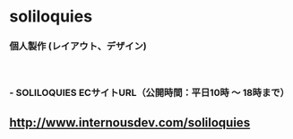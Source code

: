 # soliloquies
### 個人製作 (レイアウト、デザイン)
　  
### - SOLILOQUIES ECサイトURL（公開時間：平日10時 ～ 18時まで）  
##  http://www.internousdev.com/soliloquies  
  
